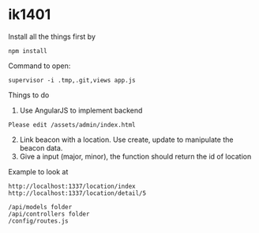 # ik1401
Install all the things first by 
```
npm install
```
Command to open:
```
supervisor -i .tmp,.git,views app.js
```

Things to do

1. Use AngularJS to implement backend
  ```
  Please edit /assets/admin/index.html
  ```
2. Link beacon with a location. Use create, update to manipulate the beacon data.
3. Give a input (major, minor), the function should return the id of location

Example to look at
```
http://localhost:1337/location/index
http://localhost:1337/location/detail/5

/api/models folder
/api/controllers folder
/config/routes.js
```